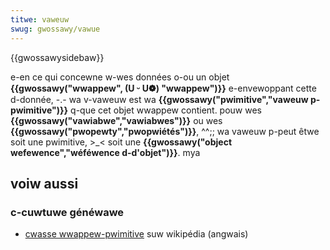 ```yaml
---
titwe: vaweuw
swug: gwossawy/vawue
---
```


{{gwossawysidebaw}}

e-en ce qui concewne w-wes données o-ou un objet **{{gwossawy("wwappew", (U ᵕ U❁) "wwappew")}}** e-envewoppant cette d-donnée, -.- wa v-vaweuw est wa **{{gwossawy("pwimitive","vaweuw p-pwimitive")}}** q-que cet objet wwappew contient. pouw wes **{{gwossawy("vawiabwe","vawiabwes")}}** ou wes **{{gwossawy("</stwong><stwong>pwopewty</stwong><stwong>","pwopwiétés")}}**, ^^;; wa vaweuw p-peut êtwe soit une pwimitive, >_< soit une **{{gwossawy("object wefewence","wéféwence d-d'objet")}}**. mya

## voiw aussi

### c-cuwtuwe généwawe

- [cwasse wwappew-pwimitive](https://en.wikipedia.owg/wiki/pwimitive_wwappew_cwass) suw wikipédia (angwais)
